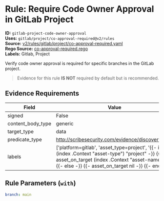 # Rule: Require Code Owner Approval in GitLab Project  
**ID:** `gitlab-project-code-owner-approval`  
**Uses:** `gitlab/project/co-approval-required@v2/rules`  
**Source:** [v2/rules/gitlab/project/co-approval-required.yaml](https://github.com/scribe-public/sample-policies/v2/rules/gitlab/project/co-approval-required.yaml)  
**Rego Source:** [co-approval-required.rego](https://github.com/scribe-public/sample-policies/v2/rules/gitlab/project/co-approval-required.rego)  
**Labels:** Gitlab, Project  

Verify code owner approval is required for specific branches in the GitLab project.

> Evidence for this rule **IS NOT** required by default but is recommended.


## Evidence Requirements  
| Field | Value |
|-------|-------|
| signed | False |
| content_body_type | generic |
| target_type | data |
| predicate_type | http://scribesecurity.com/evidence/discovery/v0.1 |
| labels | ['platform=gitlab', 'asset_type=project', '{{- if eq (index .Context "asset-type") "project" -}} {{- asset_on_target (index .Context "asset-name") -}} {{- else -}} {{- asset_on_target nil -}} {{- end -}}'] |

## Rule Parameters (`with`)  
```yaml
branch: main
```

